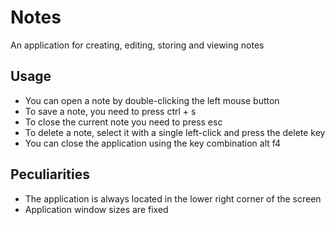 # Notes
An application for creating, editing, storing and viewing notes

## Usage
- You can open a note by double-clicking the left mouse button
- To save a note, you need to press ctrl + s
- To close the current note you need to press esc
- To delete a note, select it with a single left-click and press the delete key
- You can close the application using the key combination alt f4

## Peculiarities
- The application is always located in the lower right corner of the screen
- Application window sizes are fixed
